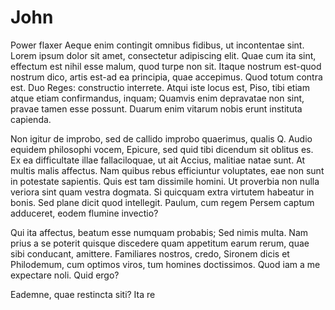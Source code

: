 # John
Power flaxer
Aeque enim contingit omnibus fidibus, ut incontentae sint.
Lorem ipsum dolor sit amet, consectetur adipiscing elit. Quae cum ita sint, effectum est nihil esse malum, quod turpe non sit. Itaque nostrum est-quod nostrum dico, artis est-ad ea principia, quae accepimus. Quod totum contra est. Duo Reges: constructio interrete. Atqui iste locus est, Piso, tibi etiam atque etiam confirmandus, inquam; Quamvis enim depravatae non sint, pravae tamen esse possunt. Duarum enim vitarum nobis erunt instituta capienda.

Non igitur de improbo, sed de callido improbo quaerimus, qualis Q. Audio equidem philosophi vocem, Epicure, sed quid tibi dicendum sit oblitus es. Ex ea difficultate illae fallaciloquae, ut ait Accius, malitiae natae sunt. At multis malis affectus. Nam quibus rebus efficiuntur voluptates, eae non sunt in potestate sapientis. Quis est tam dissimile homini. Ut proverbia non nulla veriora sint quam vestra dogmata. Si quicquam extra virtutem habeatur in bonis. Sed plane dicit quod intellegit. Paulum, cum regem Persem captum adduceret, eodem flumine invectio?

Qui ita affectus, beatum esse numquam probabis; Sed nimis multa. Nam prius a se poterit quisque discedere quam appetitum earum rerum, quae sibi conducant, amittere. Familiares nostros, credo, Sironem dicis et Philodemum, cum optimos viros, tum homines doctissimos. Quod iam a me expectare noli. Quid ergo?

Eademne, quae restincta siti? Ita re
